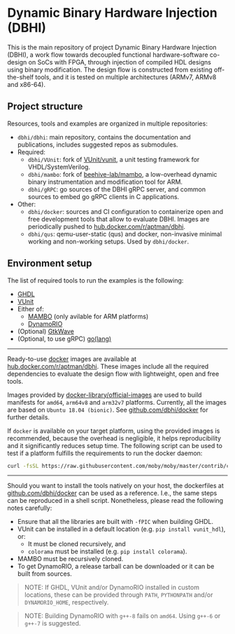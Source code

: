 # Dynamic Binary Hardware Injection (DBHI)

This is the main repository of project Dynamic Binary Hardware Injection (DBHI), a work flow towards decoupled functional hardware-software co-design on SoCs with FPGA, through injection of compiled HDL designs using binary modification. The design flow is constructed from existing off-the-shelf tools, and it is tested on multiple architectures (ARMv7, ARMv8 and x86-64).

## Project structure

Resources, tools and examples are organized in multiple repositories:

- `dbhi/dbhi`: main repository, contains the documentation and publications, includes suggested repos as submodules.
- Required:
  - `dbhi/VUnit`: fork of [VUnit/vunit](https://github.com/VUnit/vunit), a unit testing framework for VHDL/SystemVerilog.
  - `dbhi/mambo`: fork of [beehive-lab/mambo](https://github.com/beehive-lab/mambo), a low-overhead dynamic binary instrumentation and modification tool for ARM.
  - `dbhi/gRPC`: go sources of the DBHI gRPC server, and common sources to embed go gRPC clients in C applications.
- Other:
  - `dbhi/docker`: sources and CI configuration to containerize open and free development tools that allow to evaluate DBHI. Images are periodically pushed to [hub.docker.com/r/aptman/dbhi](https://hub.docker.com/r/aptman/dbhi/).
  - `dbhi/qus`: qemu-user-static (qus) and docker, non-invasive minimal working and non-working setups. Used by `dbhi/docker`.

## Environment setup

The list of required tools to run the examples is the following:

- [GHDL](https://github.com/ghdl/ghdl)
- [VUnit](https://github.com/vunit/vunit)
- Either of:
    - [MAMBO](https://github.com/beehive-lab/mambo) (only avilable for ARM platforms)
    - [DynamoRIO](https://github.com/dynamorio/dynamorio)
- (Optional) [GtkWave](http://gtkwave.sourceforge.net/)
- (Optional, to use gRPC) [go(lang)](https://golang.org/)

---

Ready-to-use [docker](https://www.docker.com/) images are available at [hub.docker.com/r/aptman/dbhi](https://hub.docker.com/r/aptman/dbhi/). These images include all the required dependencies to evaluate the design flow with lightweight, open and free tools.

Images provided by [docker-library/official-images](https://github.com/docker-library/official-images#architectures-other-than-amd64) are used to build manifests for `amd64`, `arm64v8` and `arm32v7` platforms. Currently, all the images are based on `Ubuntu 18.04 (bionic)`. See [github.com/dbhi/docker](https://github.com/dbhi/docker) for further details.

If `docker` is available on your target platform, using the provided images is recommended, because the overhead is negligible, it helps reproducibility and it significantly reduces setup time. The following script can be used to test if a platform fulfills the requirements to run the docker daemon:

``` bash
curl -fsSL https://raw.githubusercontent.com/moby/moby/master/contrib/check-config.sh | bash -
```

---

Should you want to install the tools natively on your host, the dockerfiles at [github.com/dbhi/docker](https://github.com/dbhi/docker/blob/docker/dockerfiles) can be used as a reference. I.e., the same steps can be reproduced in a shell script. Nonetheless, please read the following notes carefully:

- Ensure that all the libraries are built with `-fPIC` when building GHDL.
- VUnit can be installed in a default location (e.g. `pip install vunit_hdl`), or:
    - It must be cloned recursively, and
    - `colorama` must be installed (e.g. `pip install colorama`).
- MAMBO must be recursively cloned.
- To get DynamoRIO, a release tarball can be downloaded or it can be built from sources.

> NOTE: If GHDL, VUnit and/or DynamoRIO installed in custom locations, these can be provided through `PATH`, `PYTHONPATH` and/or `DYNAMORIO_HOME`, respectively.

> NOTE: Building DynamoRIO with `g++-8` fails on `amd64`. Using `g++-6` or `g++-7` is suggested.

